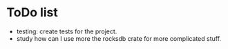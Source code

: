 # ToDo list

- testing: create tests for the project.
- study how can I use more the rocksdb crate for more complicated stuff.

